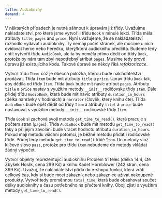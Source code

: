 ```yaml
---
title: Audioknihy
demand: 4
---
```


V některých případech je nutné sáhnout k úpravám již třídy. Uvažujme nakladatelství, pro které jsme vytvořili třídu `Book` v minulé lekci. Třída měla atributy `title`, `pages` and `price`. Nyní uvažujeme, že se nakladatelství rozhodlo vydávat i audioknihy. Ty nemají počet stránek, ale musíme u nich evidovat herce nebo herečku, který/která audioknihu předčítá. Budeme tedy chtít vytvořit třídu `AudioBook`, ale ta by neměla přímo dědit od třídy `Book`, protože by nám tam zbyl nepotřebný atribut `pages`. Musíme tedy prové úpravu již existujícího kódu. Takové úpravě se někdy říká *refaktorizace*.

Vytvoř třídu `Item`, což je obecná položka, kterou bude nakladatelství prodávat. Třída `Item` bude mít atributy `title` a `price`. Uprav třídu `Book` tak, aby dědila od třídy `Item`. Třída `Book` bude mít navíc atribut `pages`. Atributy `title` a `price` nastav s využitím metody `__init__` rodičovské třídy `Item`. Dále přidej třídu `AudioBook`, která bude mít navíc atributy `duration_in_hours` (délka nahrávky v hodinách) a `narrator` (člověk, který knihu čte). Třída `AudioBook` bude opět dědit od třídy `Item` a atributy `titel` a `price` bude nastavovat s využitím metody `__init__` rodičovské třídy `Item`.

Třída `Book` si zachová svoji metodu `get_time_to_read()`, která pracuje s počtem stran (`pages`). Třída `AudioBook` bude mít metodu `get_time_to_read()` taky a při jejím zavolání bude vracet hodnotu atributu `duration_in_hours`. Pokud mají metodu všichni potomci, je běžné metodu přidat i rodičovské třídě. Přidej tedy metodu `get_time_to_read()` třídě `Item`. Do metody vlož klíčové slovo `pass`, protože pro třídu `Item` nebudeme do metody vkládat žádný výpočet.

Vytvoř objekty reprezentující audioknihu Problém tří těles (délka 14.4, čte Zbyšek Horák, cena 299 Kč) a knihu Kadet Hornblower (242 stran, cena 399 Kč). Uvažuj, že nakladatelství přidá do e-shopu funkci, která vrátí celkový čas, kdy si bude moci zákazník nebo zákaznice užívat nakoupené produkty. Vytvoř tedy proměnnou `total_time`, která bude obsahovat součet délky audioknihy a času potřebného na přečtení knihy. Obojí zjisti s využitím metody `get_time_to_read()`.
